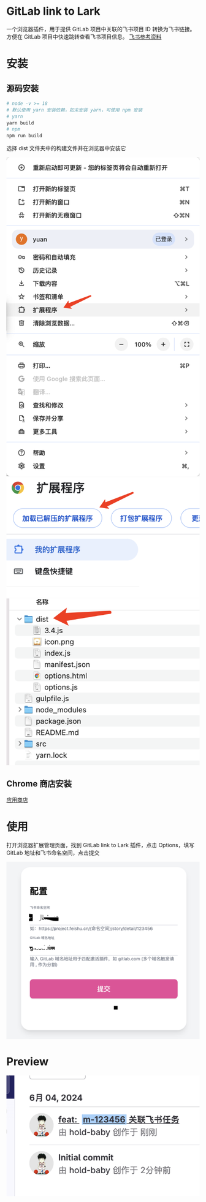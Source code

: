 # GitLab link to Lark

一个浏览器插件，用于提供 GitLab 项目中关联的飞书项目 ID 转换为飞书链接。方便在 GitLab 项目中快速跳转查看飞书项目信息。
[飞书参考资料](https://bytedance.larkoffice.com/wiki/XusFwYp2ZiqltkkSTaJc7eMdnYb)

# 安装

## 源码安装

```bash
# node -v >= 18
# 默认使用 yarn 安装依赖，如未安装 yarn，可使用 npm 安装
# yarn
yarn build
# npm
npm run build
```

选择 dist 文件夹中的构建文件并在浏览器中安装它

<img src="./docs/install-1.png" alt="install"  />
<img src="./docs/install-2.png" alt="install"  />
<img src="./docs/install-3.png" alt="install"  />

## Chrome 商店安装

[应用商店](https://chromewebstore.google.com/detail/gitlab-link-to-lark/ocmkgfnifakgckfeofcoakiniljdjcfp)

# 使用

打开浏览器扩展管理页面，找到 GitLab link to Lark 插件，点击 Options，填写 GitLab 地址和飞书命名空间，点击提交

<img src="./docs/install-4.png" alt="install"  />

# Preview

<img src="./docs/preview.png" alt="preview"  />
